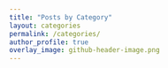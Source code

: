 ```yaml
---
title: "Posts by Category"
layout: categories
permalink: /categories/
author_profile: true
overlay_image: github-header-image.png
---
```

